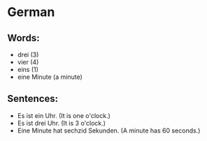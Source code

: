 # German

## Words: 
* drei (3)
* vier (4)
* eins (1)
* eine Minute (a minute)

## Sentences:
* Es ist ein Uhr.  (It is one o'clock.)
* Es ist drei Uhr. (It is 3 o'clock.)
* Eine Minute hat sechzid Sekunden. (A minute has 60 seconds.)


